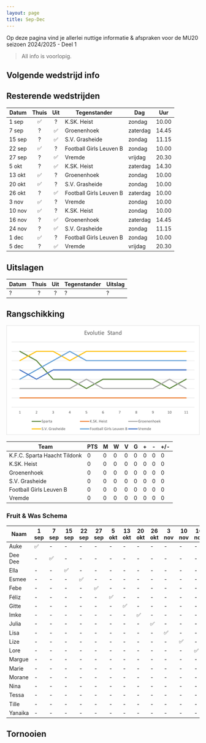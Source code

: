 ```yaml
---
layout: page
title: Sep-Dec
---
```


Op deze pagina vind je allerlei nuttige informatie & afspraken voor de MU20 seizoen 2024/2025 - Deel 1

> All info is voorlopig.


## Volgende wedstrijd info

## Resterende wedstrijden

Datum   | Thuis | Uit   | Tegenstander  | Dag    | Uur
---     |:---:  |:---:  |---            | ---    | ---
1 sep       | ✅      | ?      | K.SK. Heist              | zondag | 10.00
7 sep       | ?       | ✅      | Groenenhoek              | zaterdag | 14.45
15 sep      | ?       | ✅      | S.V. Grasheide           | zondag | 11.15
22 sep      | ✅      | ?      | Football Girls Leuven B  | zondag | 10.00
27 sep      | ?       | ✅      | Vremde                  | vrijdag | 20.30
5 okt       |?|✅            |K.SK. Heist              | zaterdag | 14.30
13 okt       |✅|?             |Groenenhoek              | zondag | 10.00
20 okt       |✅|?             |S.V. Grasheide           | zondag | 10.00
26 okt       |?|✅            |Football Girls Leuven B  | zaterdag| 10.00
3 nov       |✅|?            |Vremde  | zondag | 10.00
10 nov       | ✅      | ?      | K.SK. Heist              | zondag | 10.00
16 nov       | ?       | ✅      | Groenenhoek              | zaterdag | 14.45
24 nov      | ?       | ✅      | S.V. Grasheide           | zondag | 11.15
1 dec      | ✅      | ?      | Football Girls Leuven B  | zondag | 10.00
5 dec      | ?       | ✅      | Vremde                  | vrijdag | 20.30

## Uitslagen

Datum   | Thuis | Uit   | Tegenstander  | Uitslag
---     |:---:  |:---:  |---            |---
?       |?      |?      |?              |? 

## Rangschikking

![Sparta](/2425/assets/ranking1.png)

Team	|	PTS	|	M	|	W	|	V	|	G	|	+	|	-	|	+/-
---	    |	---	|	---	|	---	|	---	|	---	|	---	|	---	|	---
K.F.C. Sparta Haacht Tildonk       | 0     | 0     | 0     | 0     | 0     | 0     | 0     | 0 
K.SK. Heist       | 0     | 0     | 0     | 0     | 0     | 0     | 0     | 0
Groenenhoek       | 0     | 0     | 0     | 0     | 0     | 0     | 0     | 0
S.V. Grasheide       | 0     | 0     | 0     | 0     | 0     | 0     | 0     | 0
Football Girls Leuven B       | 0     | 0     | 0     | 0     | 0     | 0     | 0     | 0
Vremde       | 0     | 0     | 0     | 0     | 0     | 0     | 0     | 0

### Fruit & Was Schema

Naam| 1 sep| 7 sep| 15 sep| 22 sep| 27 sep| 5 okt| 13 okt| 20 okt| 26 okt| 3 nov| 10 nov| 16 nov| 24 nov| 1 dec| 5 dec| ?
--- |---|---|---|---|---|---|---|---|---|---|---|---|---|---|---|---  
Auke    |✅|-|-|-|-|-|-|-|-|-|-|-|-|-|-|-
Dee Dee	|-|✅|-|-|-|-|-|-|-|-|-|-|-|-|-|-
Ella	  |-|-|✅|-|-|-|-|-|-|-|-|-|-|-|-|-
Esmee	  |-|-|-|✅|-|-|-|-|-|-|-|-|-|-|-|-
Febe	  |-|-|-|-|✅|-|-|-|-|-|-|-|-|-|-|-
Féliz	  |-|-|-|-|-|✅|-|-|-|-|-|-|-|-|-|-
Gitte	  |-|-|-|-|-|-|✅|-|-|-|-|-|-|-|-|-
Imke	  |-|-|-|-|-|-|-|✅|-|-|-|-|-|-|-|-
Julia	  |-|-|-|-|-|-|-|-|✅|-|-|-|-|-|-|-
Lisa	  |-|-|-|-|-|-|-|-|-|✅|-|-|-|-|-|-
Lize	  |-|-|-|-|-|-|-|-|-|-|✅|-|-|-|-|-
Lore	  |-|-|-|-|-|-|-|-|-|-|-|✅|-|-|-|-
Margue	|-|-|-|-|-|-|-|-|-|-|-|-|✅|-|-|-
Marie	  |-|-|-|-|-|-|-|-|-|-|-|-|-|✅|-|-
Morane	|-|-|-|-|-|-|-|-|-|-|-|-|-|-|✅|-
Nina	  |-|-|-|-|-|-|-|-|-|-|-|-|-|-|-|✅
Tessa	  |-|-|-|-|-|-|-|-|-|-|-|-|-|-|-|✅
Tille	  |-|-|-|-|-|-|-|-|-|-|-|-|-|-|-|✅
Yanaika	|-|-|-|-|-|-|-|-|-|-|-|-|-|-|-|✅

## Tornooien
